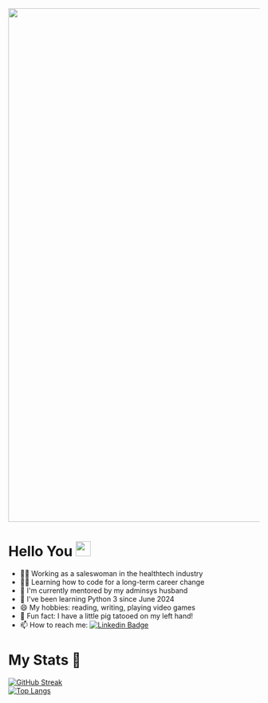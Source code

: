 <div id="header" align="center">
  <img src="https://i.postimg.cc/q7FvMx3g/Teal-Grey-Blue-Trendy-Retro-Digitalism-Creative-Presentation.gif" width="1030"/>
</div>

<h1>
  Hello You
<img src="https://media.giphy.com/media/hvRJCLFzcasrR4ia7z/giphy.gif" width="30px"/>
</h1>

- 👩‍💼 Working as a saleswoman in the healthtech industry
- 👩‍🎓 Learning how to code for a long-term career change
- 👯 I'm currently mentored by my adminsys husband
- 🐍 I've been learning Python 3 since June 2024
- 😄 My hobbies: reading, writing, playing video games
- 🐷 Fun fact: I have a little pig tatooed on my left hand!
- :mailbox: How to reach me: [![Linkedin Badge](https://img.shields.io/badge/-myprofile-blue?style=flat&logo=Linkedin&logoColor=white)](https://www.linkedin.com/in/maureen-lavigne%F0%9F%8D%87-aa5855191/)

<h1>
  My Stats 🐣
</h1>

[![GitHub Streak](http://github-readme-streak-stats.herokuapp.com?user=maureenlavigne&theme=dark&background=000000)](https://git.io/streak-stats)
<br>
[![Top Langs](https://github-readme-stats.vercel.app/api/top-langs/?username=maureenlavigne&layout=compact&theme=vision-friendly-dark)](https://github.com/anuraghazra/github-readme-stats)
